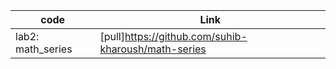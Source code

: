 |code       |Link       |
|-----------|-----------|
|lab2: math_series   |[pull]https://github.com/suhib-kharoush/math-series|

 